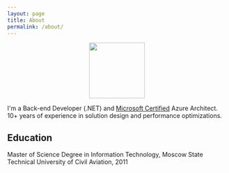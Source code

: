 ```yaml
---
layout: page
title: About
permalink: /about/
---
```


<div style="text-align: center">
  <img src="https://images.youracclaim.com/size/340x340/images/649069f9-27f1-4d2b-92bc-c674bc67bd02/azure-solutions-architect-expert-600x600.png" width="128" height="128">
</div>

<p class="message">I'm a Back-end Developer (.NET) and <a href="https://www.youracclaim.com/badges/64b5a7a0-ff44-4794-b415-e2312e31c814">Microsoft Certified</a> Azure Architect. 10+ years of experience in solution design and performance optimizations.</p>


## Education

Master of Science Degree in Information Technology, Moscow State Technical University of Civil Aviation, 2011
